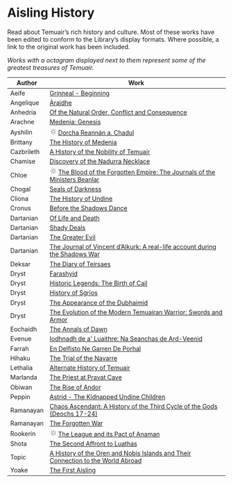 # Aisling History

Read about Temuair’s rich history and culture. Most of these works have been
edited to conform to the Library’s display formats. Where possible, a link to
the original work has been included.

_Works with a octagram displayed next to them represent some of the greatest
treasures of Temuair._


|       Author       |                                                               Work                                                               |
|--------------------|----------------------------------------------------------------------------------------------------------------------------------|
| Aeife              | [Grinneal - Beginning](Aeife-Grinneal-Beginning.md)                                                                              |
| Angelique          | [Àraidhe](Angelique-Àraidhe.md)                                                                                               |
| Anhedria           | [Of the Natural Order, Conflict and Consequence](Anhedria-Of-the-Natural-Order-Conflict-and-Consequences.md)                     |
| Arachne            | [Medenia: Genesis](Arachne-Medenia-Genesis.md)                                                                                   |
| Ayshilin           | ![Treasure of Temuair](../octagram.png) [Dorcha Reannán a. Chadul](Ayshilin-Dorcha-Reannan-a-Chadul.md)                                                                 |
| Brittany           | [The History of Medenia](Brittany-The-History-of-Medenia.md)                                                                     |
| Cazbrileth         | [A History of the Nobility of Temuair](Cazbrileth-A-History-of-the-Nobility-of-Temuair.md)                                       |
| Chamise            | [Discovery of the Nadurra Necklace](Chamise-Discovery-of-the-Nadurra-Necklace.md)                                                |
| Chloe              | ![Treasure of Temuair](../octagram.png) [The Blood of the Forgotten Empire: The Journals of the Ministers Beanlar](Chloe-Blood-of-the-Forgotten-Empire.md)               |
| Chogal             | [Seals of Darkness](Chogal-Seals-of-Darkness.md)                                                                                 |
| Cliona             | [The History of Undine](Cliona-The-History-of-Undine.md)                                                                         |
| Cronus             | [Before the Shadows Dance](Cronus-Before-the-Shadows-Dance.md)                                                                   |
| Dartanian          | [Of Life and Death](Dartanian-Of-Life-and-Death.md)                                                                              |
| Dartanian          | [Shady Deals](Dartanian-Shady-Deals.md)                                                                                          |
| Dartanian          | [The Greater Evil](Dartanian-The-Greater-Evil.md)                                                                                |
| Dartanian          | [The Journal of Vincent d’Alkurk: A real-life account during the Shadows War](Dartanian-The-Journal-of-Vincent-d'Alkurk.md)    |
| Deksar             | [The Diary of Teirsaes](Deksar-The-Diary-of-Teirsaes.md)                                                                         |
| Dryst              | [Farashyid](Dryst-Farashyid-The-Isle-of-Fog.md)                                                                                  |
| Dryst              | [Historic Legends: The Birth of Cail](Dryst-Historic-Legends-The-Birth-of-Cail.md)                                               |
| Dryst              | [History of Sgrios](Dryst-History-of-Sgrios.md)                                                                                  |
| Dryst              | [The Appearance of the Dubhaimid](Dryst-The-Appearance-of-the-Dubhaimid.md)                                                      |
| Dryst              | [The Evolution of the Modern Temuairan Warrior: Swords and Armor](Dryst-The-Evolution-of-the-Modern-Temuairan-Warrior.md)        |
| Eochaidh           | [The Annals of Dawn](Eochaidh-The-Annals-of-Dawn.md)                                                                             |
| Evenue             | [Iodhnadh de a' Luaithre: Na Seanchas de Ard-Veenid](Evenue-Iodhnadh-de-a-luaithre.md)                                           |
| Farrah             | [En Delfisto Ne Garren De Porhal](Farrah-En-Delfisto-Ne-Garren-De-Porhal.md)                                                     |
| Hihaku             | [The Trial of the Navarre](Hihaku-The-Trials-of-tjhe-Navarre.md)                                                                 |
| Lethalia           | [Alternate History of Temuair](Lethalia-Alternate-History-of-Temuair.md)                                                         |
| Marlanda           | [The Priest at Pravat Cave](Marlanda-The-Priest-at-Pravat.md)                                                                    |
| Obiwan             | [The Rise of Andor](Obiwan-The-Rise-of-Andor.md)                                                                                 |
| Peppin             | [Astrid - The Kidnapped Undine Children](Peppin-Astrid-the-Kidnapped-Children-of-Undine.md)                                      |
| Ramanayan          | [Chaos Ascendant: A History of the Third Cycle of the Gods (Deochs 17-24)](Ramanayan-Chaos-Ascendant.md)                         |
| Ramanayan          | [The Forgotten War](Ramanayan-The-Forgotten-War.md)                                                                              |
| Rookerin           | ![Treasure of Temuair](../octagram.png) [The League and its Pact of Anaman](Rookerin-The-League-and-its-Pact-of-Anaman.md)                                               |
| Shota              | [The Second Affront to Luathas](Shota-The-Second-Affront-to-Luathas.md)                                                          |
| Topic              | [A History of the Oren and Nobis Islands and Their Connection to the World Abroad](Topic-History-of-the-Southern-Isles.md)       |
| Yoake              | [The First Aisling](Yoake-The-First-Aisling.md)                                                                                  |

